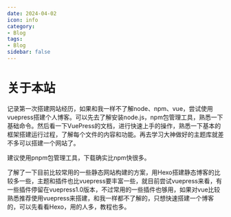```yaml
---
date: 2024-04-02
icon: info
category:
- Blog
tags:
- Blog
sidebar: false
---
```


# 关于本站

记录第一次搭建网站经历，如果和我一样不了解node、npm、vue，尝试使用vuepress搭建个人博客。可以先去了解安装node.js，npm包管理工具，熟悉一下基础命令。然后看一下VuePress的文档，进行快速上手的操作，熟悉一下基本的框架搭建运行过程，了解每个文件的内容和功能。再去学习大神做好的主题库就差不多可以搭建一个网站了。

建议使用pnpm包管理工具，下载确实比npm快很多。

了解了一下目前比较常用的一些静态网站构建的方案，用Hexo搭建静态博客的比较多一些，主题和插件也比vuepress要丰富一些，就目前尝试vuepress来看，有一些插件停留在vuepress1.0版本，不过常用的一些插件也够用，如果对vue比较熟悉推荐使用vuepress来搭建，和我一样都不了解的，只想快速搭建一个博客的，可以先看看Hexo，用的人多，教程也多。
